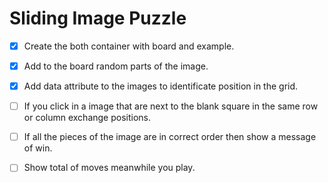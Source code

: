 # Sliding Image Puzzle

- [x] Create the both container with board and example.
- [x] Add to the board random parts of the image.
- [x] Add data attribute to the images to identificate position in the grid.
- [ ] If you click in a image that are next to the blank square in the same row or column exchange positions.
- [ ] If all the pieces of the image are in correct order then show a message of win.
- [ ] Show total of moves meanwhile you play.

